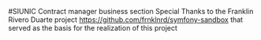 #SIUNIC Contract manager business section
Special Thanks to the Franklin Rivero Duarte project https://github.com/frnklnrd/symfony-sandbox that served as the basis for the realization of this project
